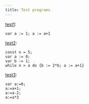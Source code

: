 ```yaml
---
title: Test programs
---
```


[test1](test1.txt):
```
var a := 1; a := a+1
```

[test2](test2.txt):
```
const n = 5;
var a := 0; 
var b := 1;
while n > a do {b := 2*b; a := a+1}
```

[test3](test3.txt):
```
var a:=0;
a:=a+1; 
a:=a-2; 
a:=a*3
```

